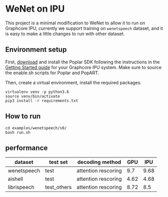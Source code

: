 # WeNet on IPU
This project is a minimal modification to WeNet to allow it to run on Graphcore IPU, currently we support training on `wenetspeech` dataset, and it is easy to make a little changes to run with other dataset.



## Environment setup

First, [download](https://downloads.graphcore.ai) and install the Poplar SDK following the instructions in the [Getting Started guide](https://docs.graphcore.ai/en/latest/) for your Graphcore IPU system. Make sure to source the enable.sh scripts for Poplar and PopART.

Then, create a virtual environment, install the required packages.

```
virtualenv venv -p python3.6
source venv/bin/activate
pip3 install -r requirements.txt
````

## How to run

```
cd examples/wenetspeech/s0/
bash run.sh
```

## performance


|dataset|test set|decoding method|GPU|IPU|
|---|---|---|---|---|
|wenetspeech|test|attention rescoring|9.7|9.68|
|aishell|test|attention rescoring|4.62|4.68|
|librispeech|test_others|attention rescoring|8.72|8.5|
